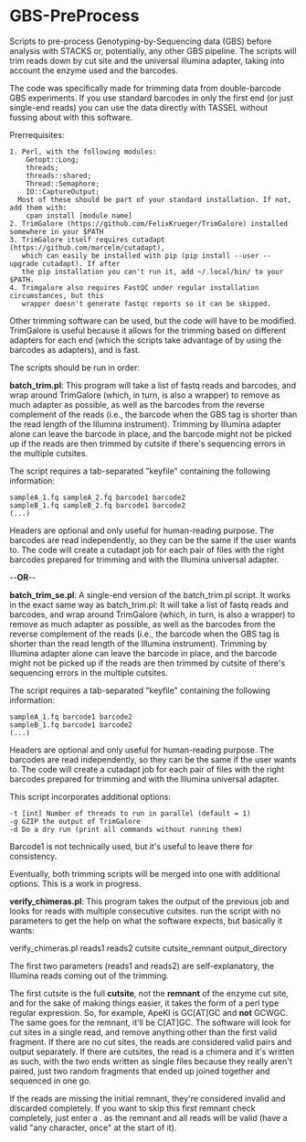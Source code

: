 # GBS-PreProcess
Scripts to pre-process Genotyping-by-Sequencing data (GBS) before analysis with STACKS or,
potentially, any other GBS pipeline. The scripts will trim reads down by cut site and the
universal illumina adapter, taking into account the enzyme used and the barcodes.

The code was specifically made for trimming data from double-barcode GBS experiments. If
you use standard barcodes in only the first end (or just single-end reads) you can use the
data directly with TASSEL without fussing about with this software.

Prerrequisites:

    1. Perl, with the following modules:
        Getopt::Long;
        threads;
        threads::shared;
        Thread::Semaphore;
        IO::CaptureOutput;
      Most of these should be part of your standard installation. If not, add them with:
        cpan install [module name]
    2. TrimGalore (https://github.com/FelixKrueger/TrimGalore) installed somewhere in your $PATH
    3. TrimGalore itself requires cutadapt (https://github.com/marcelm/cutadapt),
       which can easily be installed with pip (pip install --user --upgrade cutadapt). If after
       the pip installation you can't run it, add ~/.local/bin/ to your $PATH.
    4. Trimgalore also requires FastQC under regular installation circumstances, but this
       wrapper doesn't generate fastqc reports so it can be skipped.

Other trimming software can be used, but the code will have to be modified. TrimGalore is
useful because it allows for the trimming based on different adapters for each end (which
the scripts take advantage of by using the barcodes as adapters), and is fast.

The scripts should be run in order:

**batch_trim.pl**: This program will take a list of fastq reads and barcodes, and wrap around
TrimGalore (which, in turn, is also a wrapper) to remove as much adapter as possible, as
well as the barcodes from the reverse complement of the reads (i.e., the barcode when the
GBS tag is shorter than the read length of the Illumina instrument). Trimming by Illumina
adapter alone can leave the barcode in place, and the barcode might not be picked up if the
reads are then trimmed by cutsite if there's sequencing errors in the multiple cutsites.

 The script requires a tab-separated "keyfile" containing the following information:

    sampleA_1.fq sampleA_2.fq barcode1 barcode2
    sampleB_1.fq sampleB_2.fq barcode1 barcode2
    (...)

 Headers are optional and only useful for human-reading purpose. The barcodes are read
independently, so they can be the same if the user wants to. The code will create a
cutadapt job for each pair of files with the right barcodes prepared for trimming and
with the Illumina universal adapter.

--**OR**--

**batch_trim_se.pl**: A single-end version of the batch_trim.pl script. It works in the
exact same way as batch_trim.pl: It will take a list of fastq reads and barcodes, and
wrap around TrimGalore (which, in turn, is also a wrapper) to remove as much adapter as
possible, as well as the barcodes from the reverse complement of the reads (i.e., the
barcode when the GBS tag is shorter than the read length of the Illumina instrument).
Trimming by Illumina adapter alone can leave the barcode in place, and the barcode might
not be picked up if the reads are then trimmed by cutsite of there's sequencing errors
in the multiple cutsites.

 The script requires a tab-separated "keyfile" containing the following information:

    sampleA_1.fq barcode1 barcode2
    sampleB_1.fq barcode1 barcode2
    (...)

 Headers are optional and only useful for human-reading purpose. The barcodes are read
independently, so they can be the same if the user wants to. The code will create a
cutadapt job for each pair of files with the right barcodes prepared for trimming and
with the Illumina universal adapter.

This script incorporates additional options:

    -t [int] Number of threads to run in parallel (default = 1)
    -g GZIP the output of TrimGalore
    -d Do a dry run (print all commands without running them)

 Barcode1 is not technically used, but it's useful to leave there for consistency.
 
 Eventually, both trimming scripts will be merged into one with additional options. This
is a work in progress.

**verify_chimeras.pl**: This program takes the output of the previous job and looks for reads
with multiple consecutive cutsites. run the script with no parameters to get the help
on what the software expects, but basically it wants:

verify_chimeras.pl reads1 reads2 cutsite cutsite_remnant output_directory

The first two parameters (reads1 and reads2) are self-explanatory, the Illumina reads coming
out of the trimming.

The first cutsite is the full **cutsite**, not the **remnant** of the enzyme cut site,
and for the sake of making things easier, it takes the form of a perl type regular
expression. So, for example, ApeKI is GC\[AT\]GC and **not** GCWGC. The same goes for the
remnant, it'll be C\[AT\]GC. The software will look for cut sites in a single read,
and remove anything other than the first valid fragment. If there are no cut sites, the
reads are considered valid pairs and output separately. If there are cutsites, the read
is a chimera and it's written as such, with the two ends written as single files because
they really aren't paired, just two random fragments that ended up joined together and
sequenced in one go.

If the reads are missing the initial remnant, they're considered invalid and discarded
completely. If you want to skip this first remnant check completely, just enter a . as the
remnant and all reads will be valid (have a valid "any character, once" at the start of it).
